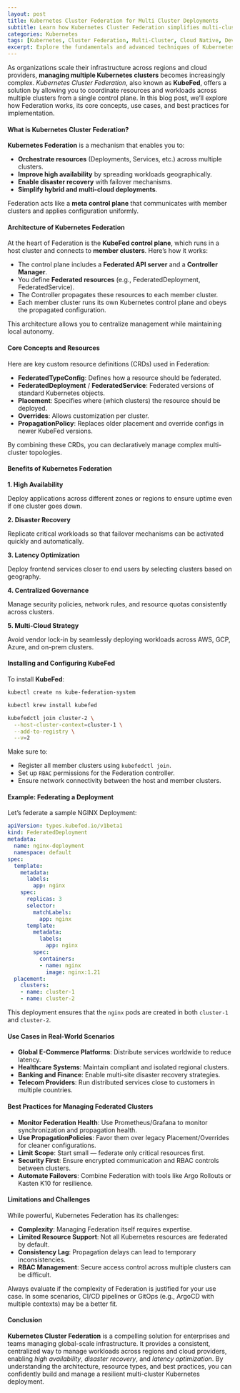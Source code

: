 ```yaml
---
layout: post
title: Kubernetes Cluster Federation for Multi Cluster Deployments
subtitle: Learn how Kubernetes Cluster Federation simplifies multi-cluster management, failover, and workload distribution
categories: Kubernetes
tags: [Kubernetes, Cluster Federation, Multi-Cluster, Cloud Native, DevOps, Infrastructure, HA, Disaster Recovery]
excerpt: Explore the fundamentals and advanced techniques of Kubernetes Cluster Federation to manage workloads across multiple clusters efficiently. Ideal for multi-region availability and enterprise-scale deployments.
---
```

As organizations scale their infrastructure across regions and cloud providers, **managing multiple Kubernetes clusters** becomes increasingly complex. *Kubernetes Cluster Federation*, also known as **KubeFed**, offers a solution by allowing you to coordinate resources and workloads across multiple clusters from a single control plane. In this blog post, we’ll explore how Federation works, its core concepts, use cases, and best practices for implementation.

#### What is Kubernetes Cluster Federation?

**Kubernetes Federation** is a mechanism that enables you to:

- **Orchestrate resources** (Deployments, Services, etc.) across multiple clusters.
- **Improve high availability** by spreading workloads geographically.
- **Enable disaster recovery** with failover mechanisms.
- **Simplify hybrid and multi-cloud deployments**.

Federation acts like a **meta control plane** that communicates with member clusters and applies configuration uniformly.

#### Architecture of Kubernetes Federation

At the heart of Federation is the **KubeFed control plane**, which runs in a host cluster and connects to **member clusters**. Here’s how it works:

- The control plane includes a **Federated API server** and a **Controller Manager**.
- You define **Federated resources** (e.g., FederatedDeployment, FederatedService).
- The Controller propagates these resources to each member cluster.
- Each member cluster runs its own Kubernetes control plane and obeys the propagated configuration.

This architecture allows you to centralize management while maintaining local autonomy.

#### Core Concepts and Resources

Here are key custom resource definitions (CRDs) used in Federation:

- **FederatedTypeConfig**: Defines how a resource should be federated.
- **FederatedDeployment** / **FederatedService**: Federated versions of standard Kubernetes objects.
- **Placement**: Specifies where (which clusters) the resource should be deployed.
- **Overrides**: Allows customization per cluster.
- **PropagationPolicy**: Replaces older placement and override configs in newer KubeFed versions.

By combining these CRDs, you can declaratively manage complex multi-cluster topologies.

#### Benefits of Kubernetes Federation

**1. High Availability**

Deploy applications across different zones or regions to ensure uptime even if one cluster goes down.

**2. Disaster Recovery**

Replicate critical workloads so that failover mechanisms can be activated quickly and automatically.

**3. Latency Optimization**

Deploy frontend services closer to end users by selecting clusters based on geography.

**4. Centralized Governance**

Manage security policies, network rules, and resource quotas consistently across clusters.

**5. Multi-Cloud Strategy**

Avoid vendor lock-in by seamlessly deploying workloads across AWS, GCP, Azure, and on-prem clusters.

#### Installing and Configuring KubeFed

To install **KubeFed**:

```bash
kubectl create ns kube-federation-system

kubectl krew install kubefed

kubefedctl join cluster-2 \
  --host-cluster-context=cluster-1 \
  --add-to-registry \
  --v=2
```

Make sure to:

- Register all member clusters using `kubefedctl join`.
- Set up `RBAC` permissions for the Federation controller.
- Ensure network connectivity between the host and member clusters.

#### Example: Federating a Deployment

Let’s federate a sample NGINX Deployment:

```yaml
apiVersion: types.kubefed.io/v1beta1
kind: FederatedDeployment
metadata:
  name: nginx-deployment
  namespace: default
spec:
  template:
    metadata:
      labels:
        app: nginx
    spec:
      replicas: 3
      selector:
        matchLabels:
          app: nginx
      template:
        metadata:
          labels:
            app: nginx
        spec:
          containers:
          - name: nginx
            image: nginx:1.21
  placement:
    clusters:
    - name: cluster-1
    - name: cluster-2
```

This deployment ensures that the `nginx` pods are created in both `cluster-1` and `cluster-2`.

#### Use Cases in Real-World Scenarios

- **Global E-Commerce Platforms**: Distribute services worldwide to reduce latency.
- **Healthcare Systems**: Maintain compliant and isolated regional clusters.
- **Banking and Finance**: Enable multi-site disaster recovery strategies.
- **Telecom Providers**: Run distributed services close to customers in multiple countries.

#### Best Practices for Managing Federated Clusters

- **Monitor Federation Health**: Use Prometheus/Grafana to monitor synchronization and propagation health.
- **Use PropagationPolicies**: Favor them over legacy Placement/Overrides for cleaner configurations.
- **Limit Scope**: Start small — federate only critical resources first.
- **Security First**: Ensure encrypted communication and RBAC controls between clusters.
- **Automate Failovers**: Combine Federation with tools like Argo Rollouts or Kasten K10 for resilience.

#### Limitations and Challenges

While powerful, Kubernetes Federation has its challenges:

- **Complexity**: Managing Federation itself requires expertise.
- **Limited Resource Support**: Not all Kubernetes resources are federated by default.
- **Consistency Lag**: Propagation delays can lead to temporary inconsistencies.
- **RBAC Management**: Secure access control across multiple clusters can be difficult.

Always evaluate if the complexity of Federation is justified for your use case. In some scenarios, CI/CD pipelines or GitOps (e.g., ArgoCD with multiple contexts) may be a better fit.

#### Conclusion

**Kubernetes Cluster Federation** is a compelling solution for enterprises and teams managing global-scale infrastructure. It provides a consistent, centralized way to manage workloads across regions and cloud providers, enabling *high availability*, *disaster recovery*, and *latency optimization*. By understanding the architecture, resource types, and best practices, you can confidently build and manage a resilient multi-cluster Kubernetes deployment.

